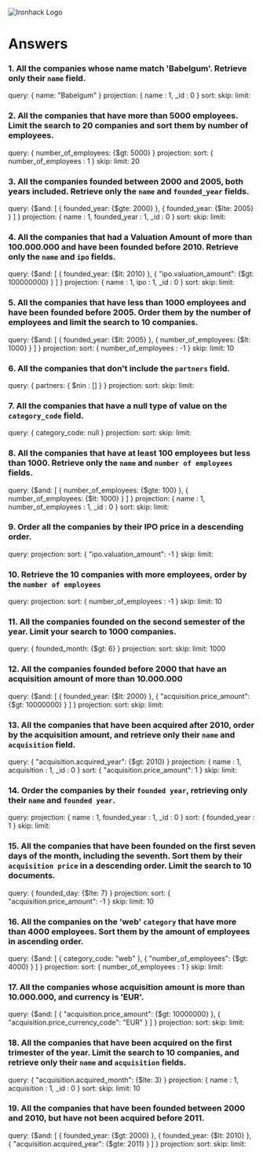 ![Ironhack Logo](https://i.imgur.com/1QgrNNw.png)

# Answers

### 1. All the companies whose name match 'Babelgum'. Retrieve only their `name` field.

query: { name: "Babelgum" }
projection: { name : 1, _id : 0 }
sort:
skip:
limit:

### 2. All the companies that have more than 5000 employees. Limit the search to 20 companies and sort them by **number of employees**.

query: { number_of_employees: {$gt: 5000} }
projection:
sort: { number_of_employees : 1 }
skip:
limit: 20

### 3. All the companies founded between 2000 and 2005, both years included. Retrieve only the `name` and `founded_year` fields.

query: {$and: [ { founded_year: {$gte: 2000} }, { founded_year: {$lte: 2005} } ] }
projection: { name : 1, founded_year : 1, _id : 0 }
sort:
skip:
limit:

### 4. All the companies that had a Valuation Amount of more than 100.000.000 and have been founded before 2010. Retrieve only the `name` and `ipo` fields.

query: {$and: [ { founded_year: {$lt: 2010} }, { "ipo.valuation_amount": {$gt: 100000000} } ] }
projection: { name : 1, ipo : 1, _id : 0 }
sort:
skip:
limit:

### 5. All the companies that have less than 1000 employees and have been founded before 2005. Order them by the number of employees and limit the search to 10 companies.

query: {$and: [ { founded_year: {$lt: 2005} }, { number_of_employees: {$lt: 1000} } ] }
projection:
sort: { number_of_employees : -1 }
skip:
limit: 10

### 6. All the companies that don't include the `partners` field.

query: { partners: { $nin : [] } }
projection:
sort:
skip:
limit:

### 7. All the companies that have a null type of value on the `category_code` field.

query: { category_code: null }
projection:
sort:
skip:
limit:

### 8. All the companies that have at least 100 employees but less than 1000. Retrieve only the `name` and `number of employees` fields.

query: {$and: [ { number_of_employees: {$gte: 100} }, { number_of_employees: {$lt: 1000} } ] }
projection: { name : 1, number_of_employees : 1, _id : 0 }
sort:
skip:
limit:

### 9. Order all the companies by their IPO price in a descending order.

query:
projection:
sort: { "ipo.valuation_amount": -1 }
skip:
limit:

### 10. Retrieve the 10 companies with more employees, order by the `number of employees`

query:
projection:
sort: { number_of_employees : -1 }
skip:
limit: 10

### 11. All the companies founded on the second semester of the year. Limit your search to 1000 companies.

query: { founded_month: {$gt: 6} }
projection:
sort:
skip:
limit: 1000

### 12. All the companies founded before 2000 that have an acquisition amount of more than 10.000.000

query: {$and: [ { founded_year: {$lt: 2000} }, { "acquisition.price_amount": {$gt: 10000000} } ] }
projection:
sort:
skip:
limit:

### 13. All the companies that have been acquired after 2010, order by the acquisition amount, and retrieve only their `name` and `acquisition` field.

query: { "acquisition.acquired_year": {$gt: 2010} }
projection: { name : 1, acquisition : 1, _id : 0 }
sort: { "acquisition.price_amount": 1 }
skip:
limit:

### 14. Order the companies by their `founded year`, retrieving only their `name` and `founded year`.

query:
projection: { name : 1, founded_year : 1, _id : 0 }
sort: { founded_year : 1 }
skip:
limit:

### 15. All the companies that have been founded on the first seven days of the month, including the seventh. Sort them by their `acquisition price` in a descending order. Limit the search to 10 documents.

query: { founded_day: {$lte: 7} }
projection:
sort: { "acquisition.price_amount": -1 }
skip:
limit: 10

### 16. All the companies on the 'web' `category` that have more than 4000 employees. Sort them by the amount of employees in ascending order.

query: {$and: [ { category_code: "web" }, { "number_of_employees": {$gt: 4000} } ] }
projection:
sort: { number_of_employees : 1 }
skip:
limit:

### 17. All the companies whose acquisition amount is more than 10.000.000, and currency is 'EUR'.

query: {$and: [ { "acquisition.price_amount": {$gt: 10000000} }, { "acquisition.price_currency_code": "EUR" } ] }
projection:
sort:
skip:
limit:

### 18. All the companies that have been acquired on the first trimester of the year. Limit the search to 10 companies, and retrieve only their `name` and `acquisition` fields.

query: { "acquisition.acquired_month": {$lte: 3} }
projection: { name : 1, acquisition : 1, _id : 0 }
sort:
skip:
limit: 10

### 19. All the companies that have been founded between 2000 and 2010, but have not been acquired before 2011.

query: {$and: [ { founded_year: {$gt: 2000} }, { founded_year: {$lt: 2010} }, { "acquisition.acquired_year": {$gte: 2011} } ] }
projection:
sort:
skip:
limit:
